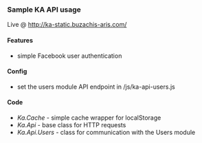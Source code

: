 ### Sample KA API usage
Live @ http://ka-static.buzachis-aris.com/

#### Features
- simple Facebook user authentication


#### Config
- set the users module API endpoint in /js/ka-api-users.js

#### Code
- *Ka.Cache* - simple cache wrapper for localStorage
- *Ka.Api* - base class for HTTP requests
- *Ka.Api.Users* - class for communication with the Users module
